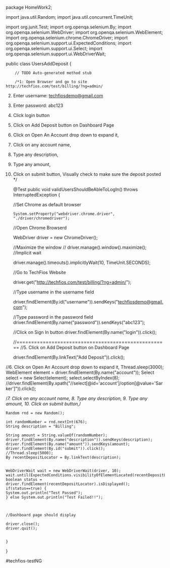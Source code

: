 package HomeWork2;

import java.util.Random;
import java.util.concurrent.TimeUnit;

import org.junit.Test;
import org.openqa.selenium.By;
import org.openqa.selenium.WebDriver;
import org.openqa.selenium.WebElement;
import org.openqa.selenium.chrome.ChromeDriver;
import org.openqa.selenium.support.ui.ExpectedConditions;
import org.openqa.selenium.support.ui.Select;
import org.openqa.selenium.support.ui.WebDriverWait;


public class UsersAddDeposit {
	
	
		// TODO Auto-generated method stub

		/*1: Open Browser and go to site http://techfios.com/test/billing/?ng=admin/
2. Enter username: techfiosdemo@gmail.com
3. Enter password: abc123
4. Click login button
5. Click on Add Deposit button on Dashboard Page
6. Click on Open An Account drop down to expand it,
7. Click on any account name,
8. Type any description,
9. Type any amount,
10. Click on submit button,
Visually check to make sure the deposit posted
*/
		
		
	@Test
	public void validUsersShouldBeAbleToLogIn() throws InterruptedException {
		
	//Set Chrome as default browser
		
		System.setProperty("webdriver.chrome.driver", "./driver/chromedriver");
	
	//Open Chrome Browserd
	
	WebDriver driver = new ChromeDriver();
	
	//Maximize the window
	// driver.manage().window().maximize();
	//Implicit wait
	
	driver.manage().timeouts().implicitlyWait(10, TimeUnit.SECONDS);
	
	//Go to TechFios Website
	
	driver.get("http://techfios.com/test/billing/?ng=admin/");
	
	//Type username in the username field
	
	driver.findElement(By.id("username")).sendKeys("techfiosdemo@gmail.com");
	
	
	//Type password in the password field
	driver.findElement(By.name("password")).sendKeys("abc123");

	//Click on Sign In button
	driver.findElement(By.name("login")).click();
	
	//====================================================
		//5. Click on Add Deposit button on Dashboard Page	
	
	driver.findElement(By.linkText("Add Deposit")).click();


//6. Click on Open An Account drop down to expand it,
	Thread.sleep(3000);
	WebElement element = driver.findElement(By.name("account"));
	Select select = new Select(element);
	select.selectByIndex(8);
	//driver.findElement(By.xpath("//select[@id='account']/option[@value='Sarker']")).click();
	
/*7. Click on any account name,
	8. Type any description,
	9. Type any amount,
	10. Click on submit button,*/
	
	Random rnd = new Random();
	
	int randomNumber = rnd.nextInt(676);
	String description = "Billing";
	
	String amount = String.valueOf(randomNumber);
	driver.findElement(By.name("description")).sendKeys(description);
	driver.findElement(By.name("amount")).sendKeys(amount);
	driver.findElement(By.id("submit")).click();
	//Thread.sleep(5000);
	By recentDepositLocator = By.linkText(description);
	
	
	WebDriverWait wait = new WebDriverWait(driver, 10);
	wait.until(ExpectedConditions.visibilityOfElementLocated(recentDepositLocator));
	boolean status = driver.findElement(recentDepositLocator).isDisplayed();
	if(status==true) {
	System.out.println("Test Passed");
	} else System.out.println("Test Failed!!");
	
	
	
	//Dashboard page should display

	driver.close();
	driver.quit();
	
	
	}
	
}



#techfios-testNG

